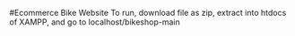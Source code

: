 #Ecommerce Bike Website
To run, download file as zip, extract into htdocs of XAMPP, and go to localhost/bikeshop-main

